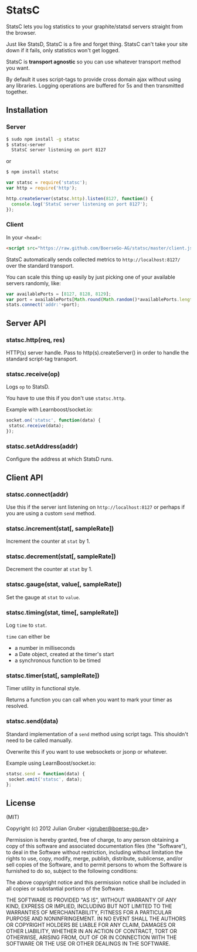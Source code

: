 StatsC
======

StatsC lets you log statistics to your graphite/statsd servers straight from the browser.

Just like StatsD, StatsC is a fire and forget thing. StatsC can't take your site down if it fails, only statistics won't get logged.

StatsC is __transport agnostic__ so you can use whatever transport method you want.

By default it uses script-tags to provide cross domain ajax without using any libraries. Logging operations are buffered for 5s and then transmitted together.

Installation
------------

### Server

```bash
$ sudo npm install -g statsc
$ statsc-server
  StatsC server listening on port 8127
```

or

```bash
$ npm install statsc
```

```javascript
var statsc = require('statsc');
var http = require('http');

http.createServer(statsc.http).listen(8127, function() {
  console.log('StatsC server listening on port 8127');
});
```

### Client

In your `<head>`:

```html
<script src="https://raw.github.com/BoerseGo-AG/statsc/master/client.js"></script>
```

StatsC automatically sends collected metrics to `http://localhost:8127/` over the standard transport.

You can scale this thing up easily by just picking one of your available servers randomly, like:

```javascript
var availablePorts = [8127, 8128, 8129];
var port = availablePorts[Math.round(Math.random()*availablePorts.length)-1];
stats.connect('addr:'+port);
```

Server API
----------

### statsc.http(req, res)
HTTP(s) server handle. Pass to http(s).createServer() in order to handle the standard script-tag transport.

### statsc.receive(op)
Logs `op` to StatsD.

You have to use this if you don't use `statsc.http`.

Example with Learnboost/socket.io:

```javascript
socket.on('statsc', function(data) {
 statsc.receive(data);
});
```

### statsc.setAddress(addr)
Configure the address at which StatsD runs.

Client API
----------

### statsc.connect(addr)
Use this if the server isnt listening on `http://localhost:8127` or perhaps if you are using a custom `send` method.

### statsc.increment(stat[, sampleRate])
Increment the counter at `stat` by 1.

### statsc.decrement(stat[, sampleRate])
Decrement the counter at `stat` by 1.

### statsc.gauge(stat, value[, sampleRate])
Set the gauge at `stat` to `value`.

### statsc.timing(stat, time[, sampleRate])
Log `time` to `stat`.

`time` can either be

  * a number in milliseconds
  * a Date object, created at the timer's start
  * a synchronous function to be timed

### statsc.timer(stat[, sampleRate])
Timer utility in functional style.

Returns a function you can call when you want to mark your timer as resolved.

### statsc.send(data)
Standard implementation of a `send` method using script tags. This shouldn't need to be called manually.

Overwrite this if you want to use websockets or jsonp or whatever.

Example using LearnBoost/socket.io:

```javascript
statsc.send = function(data) {
 socket.emit('statsc', data);
};
```

License
-------
(MIT)

Copyright (c) 2012 Julian Gruber &lt;jgruber@boerse-go.de&gt;

Permission is hereby granted, free of charge, to any person obtaining a copy of this software and associated documentation files (the "Software"), to deal in the Software without restriction, including without limitation the rights to use, copy, modify, merge, publish, distribute, sublicense, and/or sell copies of the Software, and to permit persons to whom the Software is furnished to do so, subject to the following conditions:

The above copyright notice and this permission notice shall be included in all copies or substantial portions of the Software.

THE SOFTWARE IS PROVIDED "AS IS", WITHOUT WARRANTY OF ANY KIND, EXPRESS OR IMPLIED, INCLUDING BUT NOT LIMITED TO THE WARRANTIES OF MERCHANTABILITY, FITNESS FOR A PARTICULAR PURPOSE AND NONINFRINGEMENT. IN NO EVENT SHALL THE AUTHORS OR COPYRIGHT HOLDERS BE LIABLE FOR ANY CLAIM, DAMAGES OR OTHER LIABILITY, WHETHER IN AN ACTION OF CONTRACT, TORT OR OTHERWISE, ARISING FROM, OUT OF OR IN CONNECTION WITH THE SOFTWARE OR THE USE OR OTHER DEALINGS IN THE SOFTWARE.